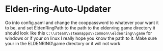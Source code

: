 # Elden-ring-Auto-Updater

Go into config.yaml and change the cooppassword to whatever your want it to be, and set EldenRingPath to the path to the eldenring game directory it should look like this
`C:\\steam\\steamapps\\common\\eldenring\\game` for windows or if your on linux I really hope you know the path to it.
Make sure your in the ELDENRING\\game directory or it will not work

